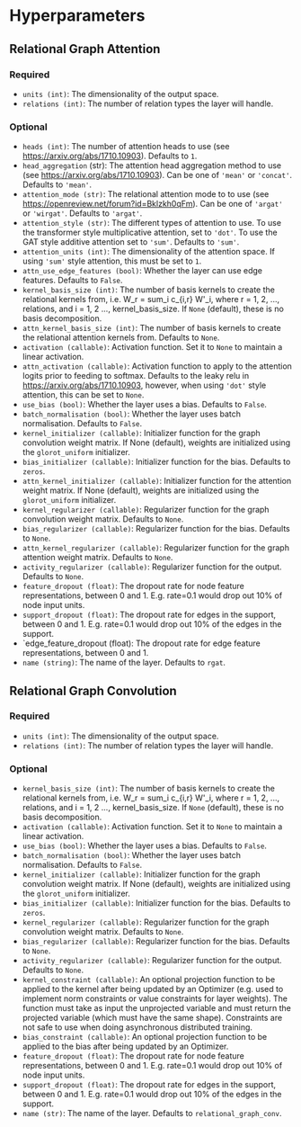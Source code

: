 # Hyperparameters

## Relational Graph Attention

###  Required
+ `units (int)`: The dimensionality of the output space.
+ `relations (int)`: The number of relation types the layer will handle.

### Optional
+ `heads (int)`: The number of attention heads to use (see https://arxiv.org/abs/1710.10903). Defaults to `1`.
+ `head_aggregation` (str): The attention head aggregation method to use (see https://arxiv.org/abs/1710.10903). Can be one of `'mean'` or
            `'concat'`. Defaults to `'mean'`.
+ `attention_mode (str)`: The relational attention mode to to use (see https://openreview.net/forum?id=Bklzkh0qFm). Can be one of `'argat'`
            or `'wirgat'`. Defaults to `'argat'`.
+ `attention_style (str)`: The different types of attention to use. To use the transformer style multiplicative attention, set to `'dot'`.  To
            use the GAT style additive attention set to `'sum'`. Defaults to
            `'sum'`.
+ `attention_units (int)`: The dimensionality of the attention space. If
            using `'sum'` style attention, this must be set to `1`.
+ `attn_use_edge_features (bool)`: Whether the layer can use edge features.
            Defaults to `False`.
+ `kernel_basis_size (int)`: The number of basis kernels to create the
            relational kernels from, i.e. W_r = sum_i c_{i,r} W'_i, where
            r = 1, 2, ..., relations, and i = 1, 2 ..., kernel_basis_size.
            If `None` (default), these is no basis decomposition.
+ `attn_kernel_basis_size (int)`: The number of basis kernels to create the
            relational attention kernels from. Defaults to `None`.
+ `activation (callable)`: Activation function. Set it to `None` to maintain
            a linear activation.
+ `attn_activation (callable)`: Activation function to apply to the
            attention logits prior to feeding to softmax. Defaults to the leaky
            relu in https://arxiv.org/abs/1710.10903, however, when using
            `'dot'` style attention, this can be set to `None`.
+ `use_bias (bool)`: Whether the layer uses a bias. Defaults to `False`.
+ `batch_normalisation (bool)`: Whether the layer uses batch normalisation.
            Defaults to `False`.
+ `kernel_initializer (callable)`: Initializer function for the graph
            convolution weight matrix. If None (default), weights are
            initialized using the `glorot_uniform` initializer.
+ `bias_initializer (callable)`: Initializer function for the bias. Defaults
            to `zeros`.
+ `attn_kernel_initializer (callable)`: Initializer function for the
            attention weight matrix. If None (default), weights are
            initialized using the `glorot_uniform` initializer.
+ `kernel_regularizer (callable)`: Regularizer function for the graph
            convolution weight matrix. Defaults to `None`.
+ `bias_regularizer (callable)`: Regularizer function for the bias. Defaults
            to `None`.
+ `attn_kernel_regularizer (callable)`: Regularizer function for the graph
            attention weight matrix. Defaults to `None`.
+ `activity_regularizer (callable)`: Regularizer function for the output.
            Defaults to `None`.
+ `feature_dropout (float)`: The dropout rate for node feature
            representations, between 0 and 1. E.g. rate=0.1 would drop out 10%
            of node input units.
+ `support_dropout (float)`: The dropout rate for edges in the support,
            between 0 and 1. E.g. rate=0.1 would drop out 10%
            of the edges in the support.
+ `edge_feature_dropout (float): The dropout rate for edge feature
            representations, between 0 and 1.
+ `name (string)`: The name of the layer. Defaults to
            `rgat`.

## Relational Graph Convolution

### Required
+ `units (int)`: The dimensionality of the output space.
+ `relations (int)`: The number of relation types the layer will handle.

### Optional
+ `kernel_basis_size (int)`: The number of basis kernels to create the
            relational kernels from, i.e. W_r = sum_i c_{i,r} W'_i, where
            r = 1, 2, ..., relations, and i = 1, 2 ..., kernel_basis_size.
            If `None` (default), these is no basis decomposition.
+ `activation (callable)`: Activation function. Set it to `None` to maintain
            a linear activation.
+ `use_bias (bool)`: Whether the layer uses a bias. Defaults to `False`.
+ `batch_normalisation (bool)`: Whether the layer uses batch normalisation.
            Defaults to `False`.
+ `kernel_initializer (callable)`: Initializer function for the graph
            convolution weight matrix. If None (default), weights are
            initialized using the `glorot_uniform` initializer.
+ `bias_initializer (callable)`: Initializer function for the bias. Defaults
            to `zeros`.
+ `kernel_regularizer (callable)`: Regularizer function for the graph
            convolution weight matrix. Defaults to `None`.
+ `bias_regularizer (callable)`: Regularizer function for the bias. Defaults
            to `None`.
+ `activity_regularizer (callable)`: Regularizer function for the output.
            Defaults to `None`.
+ `kernel_constraint (callable)`: An optional projection function to be
            applied to the kernel after being updated by an Optimizer (e.g. used
            to implement norm constraints or value constraints for layer
            weights). The function must take as input the unprojected variable
            and must return the projected variable (which must have the same
            shape). Constraints are not safe to use when doing asynchronous
            distributed training.
+ `bias_constraint (callable)`: An optional projection function to be
        applied to the bias after being updated by an Optimizer.
+ `feature_dropout (float)`: The dropout rate for node feature
            representations, between 0 and 1. E.g. rate=0.1 would drop out 10%
            of node input units.
+ `support_dropout (float)`: The dropout rate for edges in the support,
            between 0 and 1. E.g. rate=0.1 would drop out 10%
            of the edges in the support.
+ `name (str)`: The name of the layer. Defaults to
            `relational_graph_conv`.
